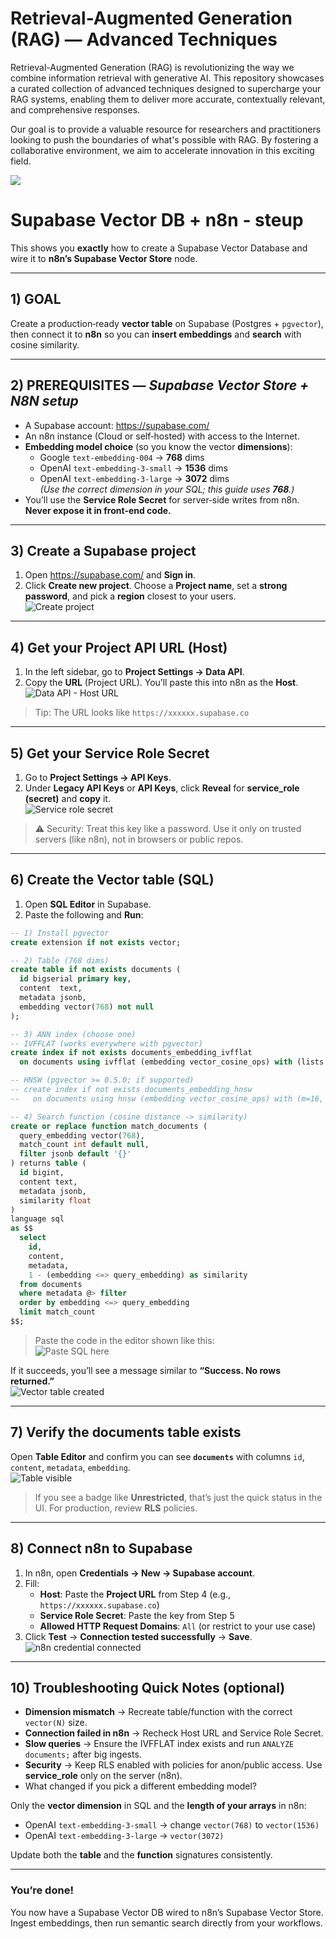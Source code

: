 # Retrieval-Augmented Generation (RAG) — Advanced Techniques

Retrieval-Augmented Generation (RAG) is revolutionizing the way we combine information retrieval with generative AI. This repository showcases a curated collection of advanced techniques designed to supercharge your RAG systems, enabling them to deliver more accurate, contextually relevant, and comprehensive responses.

Our goal is to provide a valuable resource for researchers and practitioners looking to push the boundaries of what's possible with RAG. By fostering a collaborative environment, we aim to accelerate innovation in this exciting field.

![](/images/RAG-1.png)

# Supabase Vector DB + n8n - steup 

This shows you **exactly** how to create a Supabase Vector Database and wire it to **n8n’s Supabase Vector Store** node. 

---


## 1) GOAL
Create a production‑ready **vector table** on Supabase (Postgres + `pgvector`), then connect it to **n8n** so you can **insert embeddings** and **search** with cosine similarity.

---

## 2) PREREQUISITES — *Supabase Vector Store + N8N setup*

- A Supabase account: <https://supabase.com/>
- An n8n instance (Cloud or self‑hosted) with access to the Internet.
- **Embedding model choice** (so you know the vector **dimensions**):
  - Google `text-embedding-004` → **768** dims
  - OpenAI `text-embedding-3-small` → **1536** dims
  - OpenAI `text-embedding-3-large` → **3072** dims  
  *(Use the correct dimension in your SQL; this guide uses **768**.)*
- You’ll use the **Service Role Secret** for server‑side writes from n8n. **Never expose it in front‑end code.**

---

## 3) Create a Supabase project

1. Open <https://supabase.com/> and **Sign in**.
2. Click **Create new project**. Choose a **Project name**, set a **strong password**, and pick a **region** closest to your users.  
   ![Create project](01.RAG-setup-Vector-DB/images/Creating-New-project.png)

---

## 4) Get your **Project API URL** (Host)

1. In the left sidebar, go to **Project Settings → Data API**.
2. Copy the **URL** (Project URL). You’ll paste this into n8n as the **Host**.  
   ![Data API - Host URL](01.RAG-setup-Vector-DB/images/Superbase-host-url.png)

> Tip: The URL looks like `https://xxxxxx.supabase.co`

---

## 5) Get your **Service Role Secret**

1. Go to **Project Settings → API Keys**.
2. Under **Legacy API Keys** or **API Keys**, click **Reveal** for **service_role (secret)** and **copy** it.  
   ![Service role secret](01.RAG-setup-Vector-DB/images/secret-key.png)

> ⚠️ Security: Treat this key like a password. Use it only on trusted servers (like n8n), not in browsers or public repos.

---

## 6) Create the **Vector table** (SQL)

1. Open **SQL Editor** in Supabase.
2. Paste the following and **Run**:

```sql
-- 1) Install pgvector
create extension if not exists vector;

-- 2) Table (768 dims)
create table if not exists documents (
  id bigserial primary key,
  content  text,
  metadata jsonb,
  embedding vector(768) not null
);

-- 3) ANN index (choose one)
-- IVFFLAT (works everywhere with pgvector)
create index if not exists documents_embedding_ivfflat
  on documents using ivfflat (embedding vector_cosine_ops) with (lists = 100);

-- HNSW (pgvector >= 0.5.0; if supported)
-- create index if not exists documents_embedding_hnsw
--   on documents using hnsw (embedding vector_cosine_ops) with (m=16, ef_construction=64);

-- 4) Search function (cosine distance -> similarity)
create or replace function match_documents (
  query_embedding vector(768),
  match_count int default null,
  filter jsonb default '{}'
) returns table (
  id bigint,
  content text,
  metadata jsonb,
  similarity float
)
language sql
as $$
  select
    id,
    content,
    metadata,
    1 - (embedding <=> query_embedding) as similarity
  from documents
  where metadata @> filter
  order by embedding <=> query_embedding
  limit match_count
$$;
```

> Paste the code in the editor shown like this:  
![Paste SQL here](01.RAG-setup-Vector-DB/images/Vector-BD-code-paste-here.png)

If it succeeds, you’ll see a message similar to **“Success. No rows returned.”**  
![Vector table created](01.RAG-setup-Vector-DB/images/Vector-table-created.png)

---

## 7) Verify the **documents** table exists

Open **Table Editor** and confirm you can see **`documents`** with columns `id`, `content`, `metadata`, `embedding`.  
![Table visible](01.RAG-setup-Vector-DB/images/Table-craeted-checkin.png)

> If you see a badge like **Unrestricted**, that’s just the quick status in the UI. For production, review **RLS** policies.

---

## 8) Connect **n8n** to Supabase

1. In n8n, open **Credentials → New → Supabase account**.
2. Fill:
   - **Host**: Paste the **Project URL** from Step 4 (e.g., `https://xxxxxx.supabase.co`)
   - **Service Role Secret**: Paste the key from Step 5
   - **Allowed HTTP Request Domains**: `All` (or restrict to your use case)
3. Click **Test** → **Connection tested successfully** → **Save**.  
   ![n8n credential connected](01.RAG-setup-Vector-DB/images/N8n-superbase-connected.png)

---

## 10) Troubleshooting Quick Notes (optional)

- **Dimension mismatch** → Recreate table/function with the correct `vector(N)` size.
- **Connection failed in n8n** → Recheck Host URL and Service Role Secret.
- **Slow queries** → Ensure the IVFFLAT index exists and run `ANALYZE documents;` after big ingests.
- **Security** → Keep RLS enabled with policies for anon/public access. Use **service_role** only on the server (n8n).
- What changed if you pick a different embedding model?

Only the **vector dimension** in SQL and the **length of your arrays** in n8n:
- OpenAI `text-embedding-3-small` → change `vector(768)` to `vector(1536)`
- OpenAI `text-embedding-3-large` → `vector(3072)`

Update both the **table** and the **function** signatures consistently.

---

### You’re done!
You now have a Supabase Vector DB wired to n8n’s Supabase Vector Store. Ingest embeddings, then run semantic search directly from your workflows.

